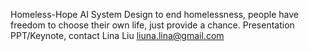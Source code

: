 Homeless-Hope AI System Design to end homelessness, people have freedom to choose their own life, just provide a chance.
Presentation PPT/Keynote, contact Lina Liu liuna.lina@gmail.com
